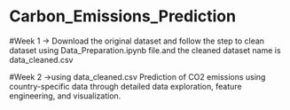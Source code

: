 # Carbon_Emissions_Prediction

#Week 1
-> Download the original dataset and follow the step to clean dataset using Data_Preparation.ipynb file.and the cleaned dataset name is data_cleaned.csv


#Week 2
->using data_cleaned.csv Prediction of CO2 emissions using country-specific data through detailed data exploration, feature engineering, and visualization.
